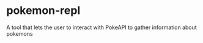 # pokemon-repl
A tool that lets the user to interact with PokeAPI to gather information about pokemons
